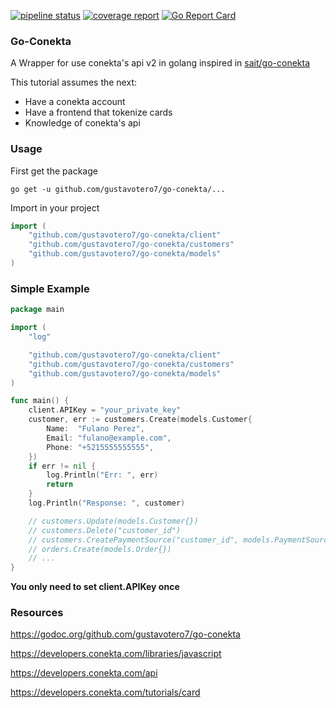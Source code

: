[![pipeline status](https://gitlab.com/gustavotero7/go-conekta/badges/develop/pipeline.svg)](https://gitlab.com/gustavotero7/go-conekta/commits/develop) [![coverage report](https://gitlab.com/gustavotero7/go-conekta/badges/develop/coverage.svg)](https://gitlab.com/gustavotero7/go-conekta/commits/develop) [![Go Report Card](https://goreportcard.com/badge/github.com/gustavotero7/go-conekta)](https://goreportcard.com/report/github.com/gustavotero7/go-conekta)

### Go-Conekta
A Wrapper for use conekta's api v2 in golang inspired in [sait/go-conekta](https://github.com/sait/go-conekta)

This tutorial assumes the next:

* Have a conekta account
* Have a frontend that tokenize cards
* Knowledge of conekta's api

### Usage

First get the package

```
go get -u github.com/gustavotero7/go-conekta/...
```

Import in your project

```go
import (
	"github.com/gustavotero7/go-conekta/client"
	"github.com/gustavotero7/go-conekta/customers"
	"github.com/gustavotero7/go-conekta/models"
)
```

### Simple Example

```go
package main

import (
	"log"

	"github.com/gustavotero7/go-conekta/client"
	"github.com/gustavotero7/go-conekta/customers"
	"github.com/gustavotero7/go-conekta/models"
)

func main() {
	client.APIKey = "your_private_key"
	customer, err := customers.Create(models.Customer{
		Name:  "Fulano Perez",
		Email: "fulano@example.com",
		Phone: "+5215555555555",
	})
	if err != nil {
		log.Println("Err: ", err)
		return
	}
	log.Println("Response: ", customer)

	// customers.Update(models.Customer{})
	// customers.Delete("customer_id")
	// customers.CreatePaymentSource("customer_id", models.PaymentSource{})
	// orders.Create(models.Order{})
	// ...
}
```
**You only need to set client.APIKey once**

### Resources

https://godoc.org/github.com/gustavotero7/go-conekta

https://developers.conekta.com/libraries/javascript

https://developers.conekta.com/api

https://developers.conekta.com/tutorials/card
